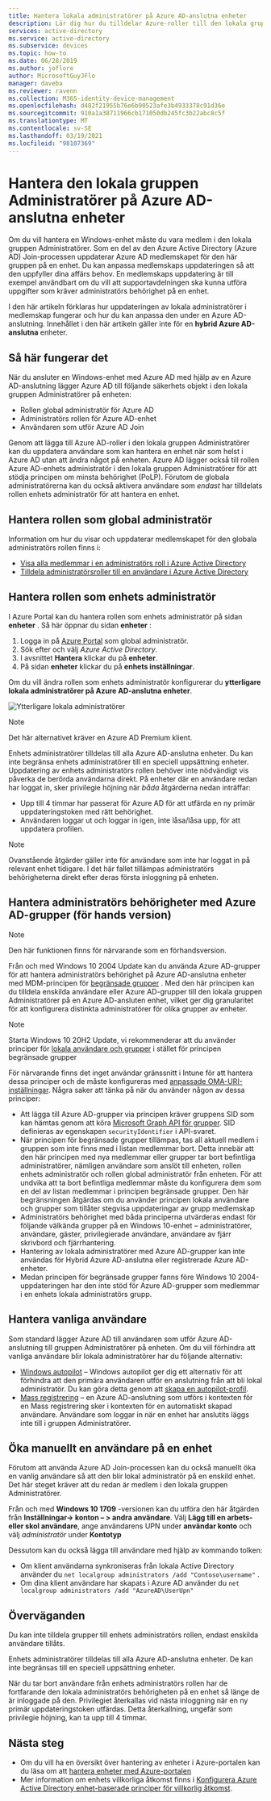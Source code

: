 ```yaml
---
title: Hantera lokala administratörer på Azure AD-anslutna enheter
description: Lär dig hur du tilldelar Azure-roller till den lokala gruppen Administratörer på en Windows-enhet.
services: active-directory
ms.service: active-directory
ms.subservice: devices
ms.topic: how-to
ms.date: 06/28/2019
ms.author: joflore
author: MicrosoftGuyJFlo
manager: daveba
ms.reviewer: ravenn
ms.collection: M365-identity-device-management
ms.openlocfilehash: d482f21955b76e6b90523afe3b4933378c91d36e
ms.sourcegitcommit: 910a1a38711966cb171050db245fc3b22abc8c5f
ms.translationtype: MT
ms.contentlocale: sv-SE
ms.lasthandoff: 03/19/2021
ms.locfileid: "98107369"
---
```

# <a name="how-to-manage-the-local-administrators-group-on-azure-ad-joined-devices"></a>Hantera den lokala gruppen Administratörer på Azure AD-anslutna enheter

Om du vill hantera en Windows-enhet måste du vara medlem i den lokala gruppen Administratörer. Som en del av den Azure Active Directory (Azure AD) Join-processen uppdaterar Azure AD medlemskapet för den här gruppen på en enhet. Du kan anpassa medlemskaps uppdateringen så att den uppfyller dina affärs behov. En medlemskaps uppdatering är till exempel användbart om du vill att supportavdelningen ska kunna utföra uppgifter som kräver administratörs behörighet på en enhet.

I den här artikeln förklaras hur uppdateringen av lokala administratörer i medlemskap fungerar och hur du kan anpassa den under en Azure AD-anslutning. Innehållet i den här artikeln gäller inte för en **hybrid Azure AD-anslutna** enheter.

## <a name="how-it-works"></a>Så här fungerar det

När du ansluter en Windows-enhet med Azure AD med hjälp av en Azure AD-anslutning lägger Azure AD till följande säkerhets objekt i den lokala gruppen Administratörer på enheten:

- Rollen global administratör för Azure AD
- Administratörs rollen för Azure AD-enhet 
- Användaren som utför Azure AD Join   

Genom att lägga till Azure AD-roller i den lokala gruppen Administratörer kan du uppdatera användare som kan hantera en enhet när som helst i Azure AD utan att ändra något på enheten. Azure AD lägger också till rollen Azure AD-enhets administratör i den lokala gruppen Administratörer för att stödja principen om minsta behörighet (PoLP). Förutom de globala administratörerna kan du också aktivera användare som *endast* har tilldelats rollen enhets administratör för att hantera en enhet. 

## <a name="manage-the-global-administrators-role"></a>Hantera rollen som global administratör

Information om hur du visar och uppdaterar medlemskapet för den globala administratörs rollen finns i:

- [Visa alla medlemmar i en administratörs roll i Azure Active Directory](../roles/manage-roles-portal.md)
- [Tilldela administratörsroller till en användare i Azure Active Directory](../fundamentals/active-directory-users-assign-role-azure-portal.md)


## <a name="manage-the-device-administrator-role"></a>Hantera rollen som enhets administratör 

I Azure Portal kan du hantera rollen som enhets administratör på sidan **enheter** . Så här öppnar du sidan **enheter** :

1. Logga in på [Azure Portal](https://portal.azure.com) som global administratör.
1. Sök efter och välj *Azure Active Directory*.
1. I avsnittet **Hantera** klickar du på **enheter**.
1. På sidan **enheter** klickar du på **enhets inställningar**.

Om du vill ändra rollen som enhets administratör konfigurerar du **ytterligare lokala administratörer på Azure AD-anslutna enheter**.  

![Ytterligare lokala administratörer](./media/assign-local-admin/10.png)

>[!NOTE]
> Det här alternativet kräver en Azure AD Premium klient. 

Enhets administratörer tilldelas till alla Azure AD-anslutna enheter. Du kan inte begränsa enhets administratörer till en speciell uppsättning enheter. Uppdatering av enhets administratörs rollen behöver inte nödvändigt vis påverka de berörda användarna direkt. På enheter där en användare redan har loggat in, sker privilegie höjning när *båda* åtgärderna nedan inträffar:

- Upp till 4 timmar har passerat för Azure AD för att utfärda en ny primär uppdateringstoken med rätt behörighet. 
- Användaren loggar ut och loggar in igen, inte låsa/låsa upp, för att uppdatera profilen.

>[!NOTE]
> Ovanstående åtgärder gäller inte för användare som inte har loggat in på relevant enhet tidigare. I det här fallet tillämpas administratörs behörigheterna direkt efter deras första inloggning på enheten. 

## <a name="manage-administrator-privileges-using-azure-ad-groups-preview"></a>Hantera administratörs behörigheter med Azure AD-grupper (för hands version)

>[!NOTE]
> Den här funktionen finns för närvarande som en förhandsversion.


Från och med Windows 10 2004 Update kan du använda Azure AD-grupper för att hantera administratörs behörighet på Azure AD-anslutna enheter med MDM-principen för [begränsade grupper](/windows/client-management/mdm/policy-csp-restrictedgroups) . Med den här principen kan du tilldela enskilda användare eller Azure AD-grupper till den lokala gruppen Administratörer på en Azure AD-ansluten enhet, vilket ger dig granularitet för att konfigurera distinkta administratörer för olika grupper av enheter. 

>[!NOTE]
> Starta Windows 10 20H2 Update, vi rekommenderar att du använder principer för [lokala användare och grupper](/windows/client-management/mdm/policy-csp-localusersandgroups) i stället för principen begränsade grupper


För närvarande finns det inget användar gränssnitt i Intune för att hantera dessa principer och de måste konfigureras med [anpassade OMA-URI-inställningar](/mem/intune/configuration/custom-settings-windows-10). Några saker att tänka på när du använder någon av dessa principer: 

- Att lägga till Azure AD-grupper via principen kräver gruppens SID som kan hämtas genom att köra [Microsoft Graph API för grupper](/graph/api/resources/group?view=graph-rest-beta). SID definieras av egenskapen `securityIdentifier` i API-svaret.
- När principen för begränsade grupper tillämpas, tas all aktuell medlem i gruppen som inte finns med i listan medlemmar bort. Detta innebär att den här principen med nya medlemmar eller grupper tar bort befintliga administratörer, nämligen användare som anslöt till enheten, rollen enhets administratör och rollen global administratör från enheten. För att undvika att ta bort befintliga medlemmar måste du konfigurera dem som en del av listan medlemmar i principen begränsade grupper. Den här begränsningen åtgärdas om du använder principen lokala användare och grupper som tillåter stegvisa uppdateringar av grupp medlemskap
- Administratörs behörighet med båda principerna utvärderas endast för följande välkända grupper på en Windows 10-enhet – administratörer, användare, gäster, privilegierade användare, användare av fjärr skrivbord och fjärrhantering. 
- Hantering av lokala administratörer med Azure AD-grupper kan inte användas för Hybrid Azure AD-anslutna eller registrerade Azure AD-enheter.
- Medan principen för begränsade grupper fanns före Windows 10 2004-uppdateringen har den inte stöd för Azure AD-grupper som medlemmar i en enhets lokala administratörs grupp. 

## <a name="manage-regular-users"></a>Hantera vanliga användare

Som standard lägger Azure AD till användaren som utför Azure AD-anslutning till gruppen Administratörer på enheten. Om du vill förhindra att vanliga användare blir lokala administratörer har du följande alternativ:

- [Windows autopilot](/windows/deployment/windows-autopilot/windows-10-autopilot) – Windows autopilot ger dig ett alternativ för att förhindra att den primära användaren utför en anslutning från att bli lokal administratör. Du kan göra detta genom att [skapa en autopilot-profil](/intune/enrollment-autopilot#create-an-autopilot-deployment-profile).
- [Mass registrering](/intune/windows-bulk-enroll) – en Azure AD-anslutning som utförs i kontexten för en Mass registrering sker i kontexten för en automatiskt skapad användare. Användare som loggar in när en enhet har anslutits läggs inte till i gruppen Administratörer.   

## <a name="manually-elevate-a-user-on-a-device"></a>Öka manuellt en användare på en enhet 

Förutom att använda Azure AD Join-processen kan du också manuellt öka en vanlig användare så att den blir lokal administratör på en enskild enhet. Det här steget kräver att du redan är medlem i den lokala gruppen Administratörer. 

Från och med **Windows 10 1709** -versionen kan du utföra den här åtgärden från **Inställningar-> konton – > andra användare**. Välj **Lägg till en arbets-eller skol användare**, ange användarens UPN under **användar konto** och välj *administratör* under **Kontotyp**  
 
Dessutom kan du också lägga till användare med hjälp av kommando tolken:

- Om klient användarna synkroniseras från lokala Active Directory använder du `net localgroup administrators /add "Contoso\username"` .
- Om dina klient användare har skapats i Azure AD använder du `net localgroup administrators /add "AzureAD\UserUpn"`

## <a name="considerations"></a>Överväganden 

Du kan inte tilldela grupper till enhets administratörs rollen, endast enskilda användare tillåts.

Enhets administratörer tilldelas till alla Azure AD-anslutna enheter. De kan inte begränsas till en speciell uppsättning enheter.

När du tar bort användare från enhets administratörs rollen har de fortfarande den lokala administratörs behörigheten på en enhet så länge de är inloggade på den. Privilegiet återkallas vid nästa inloggning när en ny primär uppdateringstoken utfärdas. Detta återkallning, ungefär som privilegie höjning, kan ta upp till 4 timmar.

## <a name="next-steps"></a>Nästa steg

- Om du vill ha en översikt över hantering av enheter i Azure-portalen kan du läsa om att [hantera enheter med Azure-portalen](device-management-azure-portal.md)
- Mer information om enhets villkorliga åtkomst finns i [Konfigurera Azure Active Directory enhet-baserade principer för villkorlig åtkomst](../conditional-access/require-managed-devices.md).

